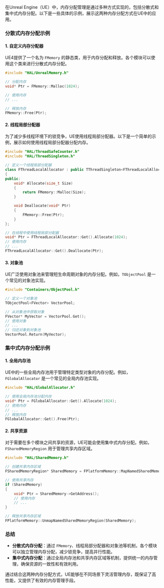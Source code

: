 在Unreal Engine（UE）中，内存分配管理是通过多种方式实现的，包括分散式和集中式内存分配。以下是一些具体的示例，展示这两种内存分配方式在UE中的应用。

### 分散式内存分配示例

#### 1. 自定义内存分配器

UE4提供了一个名为 `FMemory` 的静态类，用于内存分配和释放。各个模块可以使用这个类来进行分散式内存分配。

```cpp
#include "HAL/UnrealMemory.h"

// 分配内存
void* Ptr = FMemory::Malloc(1024);

// 使用内存
// ...

// 释放内存
FMemory::Free(Ptr);
```

#### 2. 线程局部分配器

为了减少多线程环境下的锁竞争，UE使用线程局部分配器。以下是一个简单的示例，展示如何使用线程局部分配器分配内存。

```cpp
#include "HAL/ThreadSafeCounter.h"
#include "HAL/ThreadSingleton.h"

// 定义一个线程局部分配器
class FThreadLocalAllocator : public TThreadSingleton<FThreadLocalAllocator>
{
public:
    void* Allocate(size_t Size)
    {
        return FMemory::Malloc(Size);
    }

    void Deallocate(void* Ptr)
    {
        FMemory::Free(Ptr);
    }
};

// 在线程中使用线程局部分配器
void* Ptr = FThreadLocalAllocator::Get().Allocate(1024);
// 使用内存
// ...
FThreadLocalAllocator::Get().Deallocate(Ptr);
```

#### 3. 对象池

UE广泛使用对象池来管理短生命周期对象的内存分配。例如，`TObjectPool` 是一个常见的对象池实现。

```cpp
#include "Containers/ObjectPool.h"

// 定义一个对象池
TObjectPool<FVector> VectorPool;

// 从对象池中获取对象
FVector* MyVector = VectorPool.Get();
// 使用对象
// ...
// 归还对象到对象池
VectorPool.Return(MyVector);
```

### 集中式内存分配示例

#### 1. 全局内存池

UE中的一些全局内存池用于管理特定类型对象的内存分配。例如，`FGlobalAllocator` 是一个常见的全局内存池实现。

```cpp
#include "HAL/GlobalAllocator.h"

// 使用全局内存池分配内存
void* Ptr = FGlobalAllocator::Get().Allocate(1024);
// 使用内存
// ...
// 释放内存
FGlobalAllocator::Get().Free(Ptr);
```

#### 2. 共享资源

对于需要在多个模块之间共享的资源，UE可能会使用集中式内存分配。例如，`FSharedMemoryRegion` 用于管理共享内存区域。

```cpp
#include "HAL/SharedMemory.h"

// 创建共享内存区域
FSharedMemoryRegion* SharedMemory = FPlatformMemory::MapNamedSharedMemoryRegion(TEXT("MySharedMemory"), false, ESharedMemoryAccess::Read | ESharedMemoryAccess::Write, 1024);

// 使用共享内存
if (SharedMemory)
{
    void* Ptr = SharedMemory->GetAddress();
    // 使用内存
    // ...
}

// 释放共享内存区域
FPlatformMemory::UnmapNamedSharedMemoryRegion(SharedMemory);
```

### 总结

- **分散式内存分配**：通过 `FMemory`、线程局部分配器和对象池等机制，各个模块可以独立管理内存分配，减少锁竞争，提高并行性能。
- **集中式内存分配**：通过全局内存池和共享内存区域等机制，提供统一的内存管理，确保资源的一致性和有效利用。

通过结合这两种内存分配方式，UE能够在不同场景下灵活管理内存，既保证了高性能，又提供了有效的内存管理手段。